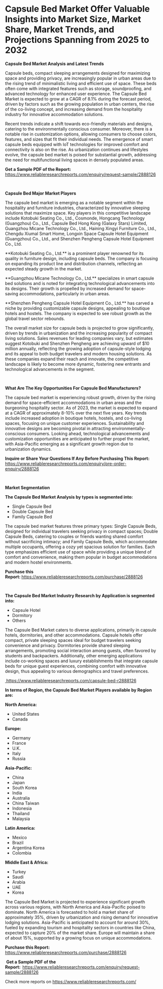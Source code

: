 <p><h1>Capsule Bed Market Offer Valuable Insights into Market Size, Market Share, Market Trends, and Projections Spanning from 2025 to 2032</h1></p><p><strong>Capsule Bed Market Analysis and Latest Trends</strong></p>
<p><p>Capsule beds, compact sleeping arrangements designed for maximizing space and providing privacy, are increasingly popular in urban areas due to the rising trend of minimalistic living and efficient use of space. These beds often come with integrated features such as storage, soundproofing, and advanced technology for enhanced user experience. The Capsule Bed Market is expected to grow at a CAGR of 8.1% during the forecast period, driven by factors such as the growing population in urban centers, the rise of the co-living concept, and increasing demand from the hospitality industry for innovative accommodation solutions.</p><p>Recent trends indicate a shift towards eco-friendly materials and designs, catering to the environmentally conscious consumer. Moreover, there is a notable rise in customization options, allowing consumers to choose colors, features, and sizes that fit their individual needs. The emergence of smart capsule beds equipped with IoT technologies for improved comfort and connectivity is also on the rise. As urbanization continues and lifestyles evolve, the capsule bed market is poised for substantial growth, addressing the need for multifunctional living spaces in densely populated areas.</p></p>
<p><strong>Get a Sample PDF of the Report:&nbsp;</strong> <a href="https://www.reliableresearchreports.com/enquiry/request-sample/2888126?utm_campaign=2030&utm_medium=2&utm_source=Github&utm_content=ia&utm_term=14032025&utm_id=capsule-bed">https://www.reliableresearchreports.com/enquiry/request-sample/2888126</a></p>
<p>&nbsp;</p>
<p><strong>Capsule Bed Major Market Players</strong></p>
<p><p>The capsule bed market is emerging as a notable segment within the hospitality and furniture industries, characterized by innovative sleeping solutions that maximize space. Key players in this competitive landscape include Kotobuki Seating Co., Ltd., Cosmonde, Hongcang Technology (Guangzhou) Co., Ltd., Capsule Bed Hong Kong (Galaxy Stars) Limited, Guangzhou Micane Technology Co., Ltd., Haining Xingyi Furniture Co., Ltd., Chengdu Xiumal Smart Home, Longxin Space Capsule Hotel Equipment (Guangzhou) Co., Ltd., and Shenzhen Pengheng Capsule Hotel Equipment Co., Ltd.</p><p>**Kotobuki Seating Co., Ltd.** is a prominent player renowned for its quality in furniture design, including capsule beds. The company is focusing on expanding its product line and distribution channels, reflecting an expected steady growth in the market.</p><p>**Guangzhou Micane Technology Co., Ltd.** specializes in smart capsule bed solutions and is noted for integrating technological advancements into its designs. Their growth is propelled by increased demand for space-saving accommodations, particularly in urban areas. </p><p>**Shenzhen Pengheng Capsule Hotel Equipment Co., Ltd.** has carved a niche by providing customizable capsule designs, appealing to boutique hotels and hostels. The company is expected to see robust growth as the global travel sector rebounds.</p><p>The overall market size for capsule beds is projected to grow significantly, driven by trends in urbanization and the increasing popularity of compact living solutions. Sales revenues for leading companies vary, but estimates suggest Kotobuki and Shenzhen Pengheng are achieving upward of $10 million annually, reflecting the growing adoption of capsule-style lodging and its appeal to both budget travelers and modern housing solutions. As these companies expand their reach and innovate, the competitive landscape is likely to become more dynamic, fostering new entrants and technological advancements in the segment.</p></p>
<p>&nbsp;</p>
<p><strong>What Are The Key Opportunities For Capsule Bed Manufacturers?</strong></p>
<p><p>The capsule bed market is experiencing robust growth, driven by the rising demand for space-efficient accommodations in urban areas and the burgeoning hospitality sector. As of 2023, the market is expected to expand at a CAGR of approximately 8-10% over the next five years. Key trends include increased adoption in boutique hotels, hostels, and co-living spaces, focusing on unique customer experiences. Sustainability and innovative designs are becoming pivotal in attracting environmentally-conscious consumers. Looking ahead, technological advancements and customization opportunities are anticipated to further propel the market, with Asia-Pacific emerging as a significant growth region due to urbanization dynamics.</p></p>
<p><strong>Inquire or Share Your Questions If Any Before Purchasing This Report:</strong> <a href="https://www.reliableresearchreports.com/enquiry/pre-order-enquiry/2888126?utm_campaign=2030&utm_medium=2&utm_source=Github&utm_content=ia&utm_term=14032025&utm_id=capsule-bed">https://www.reliableresearchreports.com/enquiry/pre-order-enquiry/2888126</a></p>
<p>&nbsp;</p>
<p><strong>Market Segmentation</strong></p>
<p><strong>The Capsule Bed Market Analysis by types is segmented into:</strong></p>
<p><ul><li>Single Capsule Bed</li><li>Double Capsule Bed</li><li>Family Capsule Bed</li></ul></p>
<p><p>The capsule bed market features three primary types: Single Capsule Beds, designed for individual travelers seeking privacy in compact spaces; Double Capsule Beds, catering to couples or friends wanting shared comfort without sacrificing intimacy; and Family Capsule Beds, which accommodate multiple occupants, offering a cozy yet spacious solution for families. Each type emphasizes efficient use of space while providing a unique blend of comfort and convenience, making them popular in budget accommodations and modern hostel environments.</p></p>
<p><strong>Purchase this Report:&nbsp;</strong><a href="https://www.reliableresearchreports.com/purchase/2888126?utm_campaign=2030&utm_medium=2&utm_source=Github&utm_content=ia&utm_term=14032025&utm_id=capsule-bed">https://www.reliableresearchreports.com/purchase/2888126</a></p>
<p>&nbsp;</p>
<p><strong>The Capsule Bed Market Industry Research by Application is segmented into:</strong></p>
<p><ul><li>Capsule Hotel</li><li>Dormitory</li><li>Others</li></ul></p>
<p><p>The Capsule Bed Market caters to diverse applications, primarily in capsule hotels, dormitories, and other accommodations. Capsule hotels offer compact, private sleeping spaces ideal for budget travelers seeking convenience and privacy. Dormitories provide shared sleeping arrangements, promoting social interaction among guests, often favored by students and backpackers. Additionally, other emerging applications include co-working spaces and luxury establishments that integrate capsule beds for unique guest experiences, combining comfort with innovative design, thus appealing to various demographics and travel preferences.</p></p>
<p><a href="https://www.reliableresearchreports.com/capsule-bed-r2888126?utm_campaign=2030&utm_medium=2&utm_source=Github&utm_content=ia&utm_term=14032025&utm_id=capsule-bed">&nbsp;https://www.reliableresearchreports.com/capsule-bed-r2888126</a></p>
<p><strong>In terms of Region, the Capsule Bed Market Players available by Region are:</strong></p>
<p>
    <p> <strong> North America: </strong>
        <ul>
            <li>United States</li>
            <li>Canada</li>
        </ul>
        </p> 
    <p> <strong> Europe: </strong>
        <ul>
            <li>Germany</li>
            <li>France</li>
            <li>U.K.</li>
            <li>Italy</li>
            <li>Russia</li>
        </ul>
        </p> 
    <p> <strong> Asia-Pacific: </strong>
        <ul>
            <li>China</li>
            <li>Japan</li>
            <li>South Korea</li>
            <li>India</li>
            <li>Australia</li>
            <li>China Taiwan</li>
            <li>Indonesia</li>
            <li>Thailand</li>
            <li>Malaysia</li>
        </ul>
        </p> 
    <p> <strong> Latin America: </strong>
        <ul>
            <li>Mexico</li>
            <li>Brazil</li>
            <li>Argentina Korea</li>
            <li>Colombia</li>
        </ul>
        </p> 
    <p> <strong> Middle East & Africa: </strong>
        <ul>
            <li>Turkey</li>
            <li>Saudi</li>
            <li>Arabia</li>
            <li>UAE</li>
            <li>Korea</li>
        </ul>
    </p>
    </p>
<p><p>The Capsule Bed Market is projected to experience significant growth across various regions, with North America and Asia-Pacific poised to dominate. North America is forecasted to hold a market share of approximately 35%, driven by urbanization and rising demand for innovative lodging solutions. Asia-Pacific is anticipated to account for around 30%, fueled by expanding tourism and hospitality sectors in countries like China, expected to capture 20% of the market share. Europe will maintain a share of about 15%, supported by a growing focus on unique accommodations.</p></p>
<p><strong>Purchase this Report: </strong><a href="https://www.reliableresearchreports.com/purchase/2888126?utm_campaign=2030&utm_medium=2&utm_source=Github&utm_content=ia&utm_term=14032025&utm_id=capsule-bed">https://www.reliableresearchreports.com/purchase/2888126</a></p>
<p>&nbsp;<strong>Get a Sample PDF of the Report:&nbsp;&nbsp;</strong><a href="https://www.reliableresearchreports.com/enquiry/request-sample/2888126?utm_campaign=2030&utm_medium=2&utm_source=Github&utm_content=ia&utm_term=14032025&utm_id=capsule-bed">https://www.reliableresearchreports.com/enquiry/request-sample/2888126</a></p>
<p><strong></strong></p>
<p>Check more reports on <a href="https://www.reliableresearchreports.com/?utm_campaign=2030&utm_medium=2&utm_source=Github&utm_content=ia&utm_term=14032025&utm_id=capsule-bed">https://www.reliableresearchreports.com/</a></p>